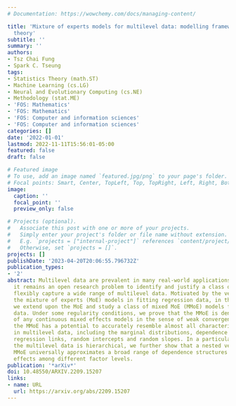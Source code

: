 ```yaml
---
# Documentation: https://wowchemy.com/docs/managing-content/

title: 'Mixture of experts models for multilevel data: modelling framework and approximation
  theory'
subtitle: ''
summary: ''
authors:
- Tsz Chai Fung
- Spark C. Tseung
tags:
- Statistics Theory (math.ST)
- Machine Learning (cs.LG)
- Neural and Evolutionary Computing (cs.NE)
- Methodology (stat.ME)
- 'FOS: Mathematics'
- 'FOS: Mathematics'
- 'FOS: Computer and information sciences'
- 'FOS: Computer and information sciences'
categories: []
date: '2022-01-01'
lastmod: 2022-11-11T15:56:01-05:00
featured: false
draft: false

# Featured image
# To use, add an image named `featured.jpg/png` to your page's folder.
# Focal points: Smart, Center, TopLeft, Top, TopRight, Left, Right, BottomLeft, Bottom, BottomRight.
image:
  caption: ''
  focal_point: ''
  preview_only: false

# Projects (optional).
#   Associate this post with one or more of your projects.
#   Simply enter your project's folder or file name without extension.
#   E.g. `projects = ["internal-project"]` references `content/project/deep-learning/index.md`.
#   Otherwise, set `projects = []`.
projects: []
publishDate: '2023-04-20T20:06:55.796732Z'
publication_types:
- '2'
abstract: Multilevel data are prevalent in many real-world applications. However,
  it remains an open research problem to identify and justify a class of models that
  flexibly capture a wide range of multilevel data. Motivated by the versatility of
  the mixture of experts (MoE) models in fitting regression data, in this article
  we extend upon the MoE and study a class of mixed MoE (MMoE) models for multilevel
  data. Under some regularity conditions, we prove that the MMoE is dense in the space
  of any continuous mixed effects models in the sense of weak convergence. As a result,
  the MMoE has a potential to accurately resemble almost all characteristics inherited
  in multilevel data, including the marginal distributions, dependence structures,
  regression links, random intercepts and random slopes. In a particular case where
  the multilevel data is hierarchical, we further show that a nested version of the
  MMoE universally approximates a broad range of dependence structures of the random
  effects among different factor levels.
publication: '*arXiv*'
doi: 10.48550/ARXIV.2209.15207
links:
- name: URL
  url: https://arxiv.org/abs/2209.15207
---
```

